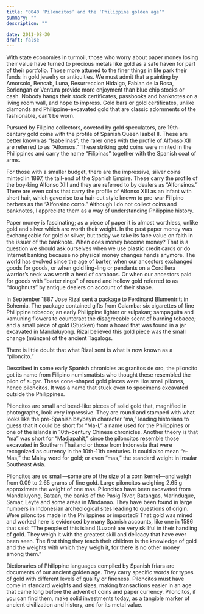 ```yaml
---
title: "0040 ‘Piloncitos’ and the ‘Philippine golden age’"
summary: ""
description: ""

date: 2011-08-30
draft: false
---
```


With state economies in turmoil, those who worry about paper money losing their value have turned to precious metals like gold as a safe haven for part of their portfolio. Those more attuned to the finer things in life park their funds in gold jewelry or antiquities. We must admit that a painting by Amorsolo, Bencab, Luna, Resurreccion Hidalgo, Fabian de la Rosa, Borlongan or Ventura provide more enjoyment than blue chip stocks or cash. Nobody hangs their stock certificates, passbooks and banknotes on a living room wall, and hope to impress. Gold bars or gold certificates, unlike diamonds and Philippine-excavated gold that are classic adornments of the fashionable, can’t be worn.

Pursued by Filipino collectors, coveted by gold speculators, are 19th-century gold coins with the profile of Spanish Queen Isabel II. These are better known as “Isabelinas”; the rarer ones with the profile of Alfonso XII are referred to as “Alfonsos.” These striking gold coins were minted in the Philippines and carry the name “Filipinas” together with the Spanish coat of arms.

For those with a smaller budget, there are the impressive, silver coins minted in 1897, the tail-end of the Spanish Empire. These carry the profile of the boy-king Alfonso XIII and they are referred to by dealers as “Alfonsinos.” There are even coins that carry the profile of Alfonso XIII as an infant with short hair, which gave rise to a hair-cut style known to pre-war Filipino barbers as the “Alfonsino corto.” Although I do not collect coins and banknotes, I appreciate them as a way of understanding Philippine history.

Paper money is fascinating; as a piece of paper it is almost worthless, unlike gold and silver which are worth their weight. In the past paper money was exchangeable for gold or silver, but today we take its face value on faith in the issuer of the banknote. When does money become money? That is a question we should ask ourselves when we use plastic credit cards or do Internet banking because no physical money changes hands anymore. The world has evolved since the age of barter, when our ancestors exchanged goods for goods, or when gold ling-ling  or  pendants on a Cordillera warrior’s neck was worth a herd of carabaos.  Or when our ancestors paid for goods with  “barter rings” of round and hollow gold referred to as “doughnuts” by antique dealers on account of their shape.

In September 1887 Jose Rizal sent a package to Ferdinand Blumentritt in Bohemia. The package contained gifts from Calamba: six cigarettes of fine Philippine tobacco; an early Philippine lighter or sulpakan; sampaguita and kamuning flowers to counteract the disagreeable scent of burning tobacco; and a small piece of gold (Stücken) from a hoard that was found in a jar excavated in Mandaluyong. Rizal believed this gold piece was the small change (münzen) of the ancient Tagalogs.

There is little doubt that what Rizal sent is what is now known as a “piloncito.”

Described in some early Spanish chronicles as granitos de oro, the  piloncito got its name from Filipino numismatists who thought these resembled the pilon of sugar. These cone-shaped gold pieces were like small pilones, hence piloncitos. It was a name that stuck even to specimens excavated outside the Philippines.

Piloncitos are small and bead-like pieces of solid gold that, magnified in photographs, look very impressive. They are round and stamped with what looks like the pre-Spanish baybayin character “ma,” leading  historians to guess that it could be short for “Ma-I,” a name used for the Philippines or one of the islands in 10th-century Chinese  chronicles. Another theory is that “ma” was short for “Madjapahit,”  since the piloncitos resemble those excavated in Southern Thailand or those from Indonesia that were recognized as currency in the 10th-11th centuries. It could also mean “e-Mas,” the Malay word for gold; or even “mas,” the standard weight in insular Southeast Asia.

Piloncitos are so small—some are of the size of a corn kernel—and weigh from 0.09 to 2.65 grams of fine gold. Large piloncitos weighing 2.65 g approximate the weight of one mas. Piloncitos have been excavated from Mandaluyong, Bataan, the banks of the Pasig River, Batangas, Marinduque, Samar, Leyte and some areas in Mindanao. They have been found in large numbers in Indonesian archeological sites leading to questions of origin. Were piloncitos made in the Philippines or imported? That gold was mined and worked here is evidenced by many Spanish accounts, like one in 1586 that said: “The people of this island (Luzon) are very skillful in their handling of gold. They weigh it with the greatest skill and delicacy that have ever been seen. The first thing they teach their children is the knowledge of gold and the weights with which they weigh it, for there is no other money among them.”

Dictionaries of Philippine languages compiled by Spanish friars are documents of our ancient golden age. They carry specific words for types of gold with different levels of quality or fineness. Piloncitos must have come in standard weights and sizes, making transactions easier in an age that came long before the advent of coins and paper currency. Piloncitos, if you can find them, make solid investments today, as a tangible marker of ancient civilization and history, and for its metal value.
